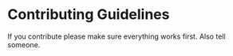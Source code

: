 # Contributing Guidelines

[comment]: <> (Probably need to make these better)

If you contribute please make sure everything works first.
Also tell someone.
